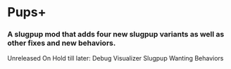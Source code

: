 # Pups+

### A slugpup mod that adds four new slugpup variants as well as other fixes and new behaviors.

Unreleased
On Hold till later:
Debug Visualizer
Slugpup Wanting Behaviors